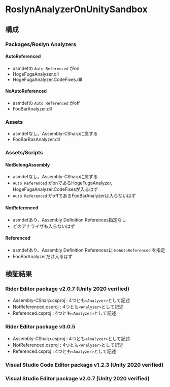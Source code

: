 # RoslynAnalyzerOnUnitySandbox


## 構成

### Packages/Roslyn Analyzers

#### AutoReferenced

- asmdefの `Auto Referenced` がon
- HogeFugaAnalyzer.dll
- HogeFugaAnalyzer.CodeFixes.dll

#### NoAutoReferenced

- asmdefの `Auto Referenced` がoff
- FooBarAnalyzer.dll

### Assets

- asmdefなし。Assembly-CSharpに属する
- FooBarBazAnalyzer.dll

### Assets/Scripts

#### NotBelongAssembly

- asmdefなし。Assembly-CSharpに属する
- `Auto Referenced` がonであるHogeFugaAnalyzer, HogeFugaAnalyzer.CodeFixesが入るはず
- `Auto Referenced` がoffであるFooBarAnalyzerは入らないはず

#### NotReferenced

- asmdefあり、Assembly Definition References指定なし
- どのアナライザも入らないはず

#### Referenced

- asmdefあり、Assembly Definition Referencesに `NoAutoReferenced` を指定
- FooBarAnalyzerだけ入るはず


## 検証結果

### Rider Editor package v2.0.7 (Unity 2020 verified)

- Assembly-CSharp.csproj : 4つとも`<Analyzer>`として記述
- NotReferenced.csproj : 4つとも`<Analyzer>`として記述
- Referenced.csproj : 4つとも`<Analyzer>`として記述

### Rider Editor package v3.0.5

- Assembly-CSharp.csproj : 4つとも`<Analyzer>`として記述
- NotReferenced.csproj : 4つとも`<Analyzer>`として記述
- Referenced.csproj : 4つとも`<Analyzer>`として記述

### Visual Studio Code Editor package v1.2.3 (Unity 2020 verified)


### Visual Studio Editor package v2.0.7 (Unity 2020 verified)
